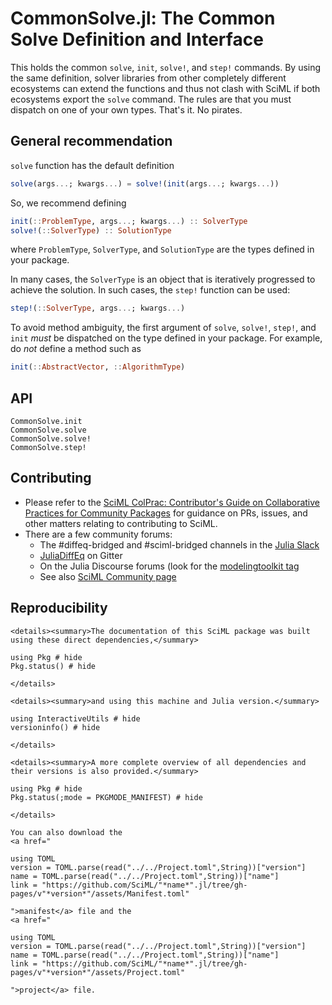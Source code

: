 # CommonSolve.jl: The Common Solve Definition and Interface

This holds the common `solve`, `init`, `solve!`, and `step!` commands. By using the same definition,
solver libraries from other completely different ecosystems can extend the functions and thus
not clash with SciML if both ecosystems export the `solve` command. The rules are that
you must dispatch on one of your own types. That's it. No pirates.

## General recommendation

`solve` function has the default definition

```julia
solve(args...; kwargs...) = solve!(init(args...; kwargs...))
```

So, we recommend defining

```julia
init(::ProblemType, args...; kwargs...) :: SolverType
solve!(::SolverType) :: SolutionType
```

where `ProblemType`, `SolverType`, and `SolutionType` are the types defined in
your package. 

In many cases, the `SolverType` is an object that is iteratively progressed to achieve the solution. In such cases, the `step!` function can be used:


```julia
step!(::SolverType, args...; kwargs...)
```

To avoid method ambiguity, the first argument of `solve`, `solve!`, `step!`, and `init`
_must_ be dispatched on the type defined in your package.  For example, do
_not_ define a method such as

```julia
init(::AbstractVector, ::AlgorithmType)
```

## API

```@docs
CommonSolve.init
CommonSolve.solve
CommonSolve.solve!
CommonSolve.step!
```

## Contributing

- Please refer to the
  [SciML ColPrac: Contributor's Guide on Collaborative Practices for Community Packages](https://github.com/SciML/ColPrac/blob/master/README.md)
  for guidance on PRs, issues, and other matters relating to contributing to SciML.
- There are a few community forums:
    - The #diffeq-bridged and #sciml-bridged channels in the
      [Julia Slack](https://julialang.org/slack/)
    - [JuliaDiffEq](https://gitter.im/JuliaDiffEq/Lobby) on Gitter
    - On the Julia Discourse forums (look for the [modelingtoolkit tag](https://discourse.julialang.org/tag/modelingtoolkit)
    - See also [SciML Community page](https://sciml.ai/community/)

## Reproducibility
```@raw html
<details><summary>The documentation of this SciML package was built using these direct dependencies,</summary>
```
```@example
using Pkg # hide
Pkg.status() # hide
```
```@raw html
</details>
```
```@raw html
<details><summary>and using this machine and Julia version.</summary>
```
```@example
using InteractiveUtils # hide
versioninfo() # hide
```
```@raw html
</details>
```
```@raw html
<details><summary>A more complete overview of all dependencies and their versions is also provided.</summary>
```
```@example
using Pkg # hide
Pkg.status(;mode = PKGMODE_MANIFEST) # hide
```
```@raw html
</details>
```
```@raw html
You can also download the
<a href="
```
```@eval
using TOML
version = TOML.parse(read("../../Project.toml",String))["version"]
name = TOML.parse(read("../../Project.toml",String))["name"]
link = "https://github.com/SciML/"*name*".jl/tree/gh-pages/v"*version*"/assets/Manifest.toml"
```
```@raw html
">manifest</a> file and the
<a href="
```
```@eval
using TOML
version = TOML.parse(read("../../Project.toml",String))["version"]
name = TOML.parse(read("../../Project.toml",String))["name"]
link = "https://github.com/SciML/"*name*".jl/tree/gh-pages/v"*version*"/assets/Project.toml"
```
```@raw html
">project</a> file.
```
